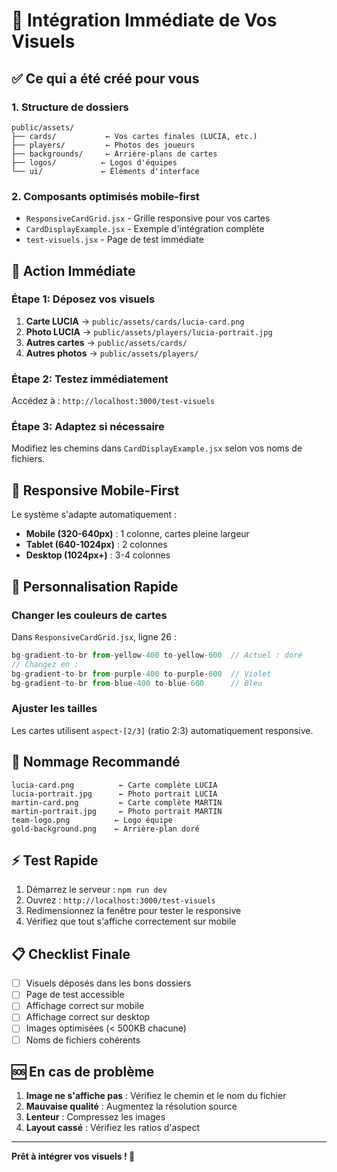 # 🚀 Intégration Immédiate de Vos Visuels

## ✅ Ce qui a été créé pour vous

### 1. Structure de dossiers
```
public/assets/
├── cards/           ← Vos cartes finales (LUCIA, etc.)
├── players/         ← Photos des joueurs
├── backgrounds/     ← Arrière-plans de cartes
├── logos/          ← Logos d'équipes
└── ui/             ← Éléments d'interface
```

### 2. Composants optimisés mobile-first
- `ResponsiveCardGrid.jsx` - Grille responsive pour vos cartes
- `CardDisplayExample.jsx` - Exemple d'intégration complète
- `test-visuels.jsx` - Page de test immédiate

## 🎯 Action Immédiate

### Étape 1: Déposez vos visuels
1. **Carte LUCIA** → `public/assets/cards/lucia-card.png`
2. **Photo LUCIA** → `public/assets/players/lucia-portrait.jpg`
3. **Autres cartes** → `public/assets/cards/`
4. **Autres photos** → `public/assets/players/`

### Étape 2: Testez immédiatement
Accédez à : `http://localhost:3000/test-visuels`

### Étape 3: Adaptez si nécessaire
Modifiez les chemins dans `CardDisplayExample.jsx` selon vos noms de fichiers.

## 📱 Responsive Mobile-First

Le système s'adapte automatiquement :
- **Mobile (320-640px)** : 1 colonne, cartes pleine largeur
- **Tablet (640-1024px)** : 2 colonnes
- **Desktop (1024px+)** : 3-4 colonnes

## 🔧 Personnalisation Rapide

### Changer les couleurs de cartes
Dans `ResponsiveCardGrid.jsx`, ligne 26 :
```jsx
bg-gradient-to-br from-yellow-400 to-yellow-600  // Actuel : doré
// Changez en :
bg-gradient-to-br from-purple-400 to-purple-600  // Violet
bg-gradient-to-br from-blue-400 to-blue-600      // Bleu
```

### Ajuster les tailles
Les cartes utilisent `aspect-[2/3]` (ratio 2:3) automatiquement responsive.

## 🎨 Nommage Recommandé

```
lucia-card.png          ← Carte complète LUCIA
lucia-portrait.jpg      ← Photo portrait LUCIA
martin-card.png         ← Carte complète MARTIN
martin-portrait.jpg     ← Photo portrait MARTIN
team-logo.png          ← Logo équipe
gold-background.png    ← Arrière-plan doré
```

## ⚡ Test Rapide

1. Démarrez le serveur : `npm run dev`
2. Ouvrez : `http://localhost:3000/test-visuels`
3. Redimensionnez la fenêtre pour tester le responsive
4. Vérifiez que tout s'affiche correctement sur mobile

## 📋 Checklist Finale

- [ ] Visuels déposés dans les bons dossiers
- [ ] Page de test accessible
- [ ] Affichage correct sur mobile
- [ ] Affichage correct sur desktop
- [ ] Images optimisées (< 500KB chacune)
- [ ] Noms de fichiers cohérents

## 🆘 En cas de problème

1. **Image ne s'affiche pas** : Vérifiez le chemin et le nom du fichier
2. **Mauvaise qualité** : Augmentez la résolution source
3. **Lenteur** : Compressez les images
4. **Layout cassé** : Vérifiez les ratios d'aspect

---

**Prêt à intégrer vos visuels ! 🎉**
